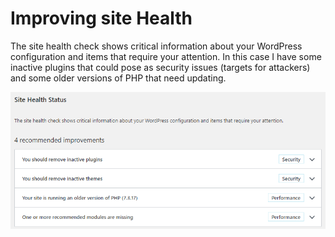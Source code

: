 # Improving site Health

The site health check shows critical information about your WordPress configuration and items that require your attention. In this case I have some inactive plugins that could pose as security issues \(targets for attackers\) and some older versions of PHP that need updating.

![My site&apos;s health status](../../.gitbook/assets/image%20%28115%29.png)



